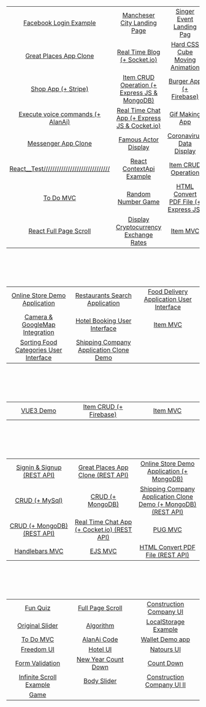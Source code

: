 <table>
<tbody>
<tr>
<td align="center" width="20%">
<a href="https://github.com/Mishka-Sakhelashvili/React__FacebookLogin">Facebook Login Example</a>   
</td>
<td align="center" width="20%">
<a href="https://github.com/Mishka-Sakhelashvili/React__Manchester">Mancheser City Landing Page</a>
</td>
<td align="center" width="20%">
<a href="https://github.com/Mishka-Sakhelashvili/React__Dimash__LandingPage">Singer Event Landing Pag</a>
</td>
</tr>
<tr>
<td align="center" width="20%">
<a href="https://github.com/Mishka-Sakhelashvili/REACT__PlacesApp">Great Places App Clone</a>
</td>
<td align="center" width="20%">
<a href="https://github.com/Mishka-Sakhelashvili/React__Blog">Real Time Blog (+ Socket.io)</a>
</td>
<td align="center" width="20%">
<a href="https://github.com/Mishka-Sakhelashvili/React__AmazingCubeNavigation">Hard CSS Cube Moving Animation</a>
</td>
</tr>
<tr>
<td align="center" width="20%">
<a href="https://github.com/Mishka-Sakhelashvili/React__Commerce.js">Shop App (+ Stripe)</a>
</td>
<td align="center" width="20%">
<a href="https://github.com/Mishka-Sakhelashvili/MongoDb__Express__React__Node__CrudOperation">Item CRUD Operation (+ Express JS & MongoDB)</a>
</td>
<td align="center" width="20%">
<a href="https://github.com/Mishka-Sakhelashvili/React__FrontToBack">Burger App (+ Firebase) </a>
</td>
</tr>
<tr>
<td align="center" width="20%">
<a href="https://github.com/Mishka-Sakhelashvili/React__VoiceMan">Execute voice commands (+ AlanAi)</a>
</td>
<td align="center" width="20%">
<a href="https://github.com/Mishka-Sakhelashvili/React__Express__Socket.io__ChatApp">Real Time Chat App (+ Express JS & Cocket.io)</a>
</td>
<td align="center" width="20%">
<a href="https://github.com/Mishka-Sakhelashvili/React__Gif">Gif Making App</a>
</td>
</tr>
<tr>
<td align="center" width="20%">
<a href="https://github.com/Mishka-Sakhelashvili/React__ChatDemo">Messenger App Clone</a> 
</td>
<td align="center" width="20%">
<a href="https://github.com/Mishka-Sakhelashvili/React__Actor">Famous Actor Display</a>
</td>
<td align="center" width="20%">
<a href="https://github.com/Mishka-Sakhelashvili/React__Covd19">Coronavirus Data Display</a>
</td>
</tr>
<tr>
<td align="center" width="20%">
<a href="https://github.com/Mishka-Sakhelashvili/React__Test">React__Test//////////////////////////////</a> 
</td>
<td align="center" width="20%">
<a href="https://github.com/Mishka-Sakhelashvili/React__Context">React ContextApi Example</a>
</td>
<td align="center" width="20%">
<a href="https://github.com/Mishka-Sakhelashvili/React__PostManagment">Item CRUD Operation</a>
</td>
</tr>
<tr>
<td align="center" width="20%">
<a href="https://github.com/Mishka-Sakhelashvili/React__ToDo">To Do MVC</a>
</td>
<td align="center" width="20%">
<a href="https://github.com/Mishka-Sakhelashvili/React__GameApp">Random Number Game</a>
</td>
<td align="center" width="20%">
<a href="https://github.com/Mishka-Sakhelashvili/React__Express__PDFGenerator">HTML Convert PDF File (+ Express JS)</a>
</td>
</tr>
<tr>
<td align="center" width="20%">
<a href="https://github.com/Mishka-Sakhelashvili/React__AnimationSlider">React Full Page Scroll</a>
  </td>
<td align="center" width="20%">
<a href="https://github.com/Mishka-Sakhelashvili/React__Crypto">Display Cryptocurrency Exchange Rates</a>
</td>
<td align="center" width="20%">
<a href="https://github.com/Mishka-Sakhelashvili/React__MVC"> Item MVC </a>
</td>
</tr>
</tbody>
</table>


<br />
<br />
<br />
<br />
 

<table>
<tbody>
<tr>
<td align="center" width="20%">
<a href="https://github.com/Mishka-Sakhelashvili/RN__SalesAppDemo">  Online Store  Demo Application</a> 
</td>
<td align="center" width="20%">
<a href="https://github.com/Mishka-Sakhelashvili/RN__RestaurantSearch">Restaurants Search Application</a>
</td>
<td align="center" width="20%">
<a href="https://github.com/Mishka-Sakhelashvili/RN__RecipeApp">Food Delivery Application User Interface</a>
</td>
</tr>
<tr>
<td align="center" width="20%">
<a href="https://github.com/Mishka-Sakhelashvili/RN__Camera">Camera & GoogleMap Integration</a>
</td>
<td align="center" width="20%">
<a href="https://github.com/Mishka-Sakhelashvili/RN__Booking__UI">Hotel Booking User Interface</a>
</td>
<td align="center" width="20%">
<a href="https://github.com/Mishka-Sakhelashvili/RN__AppHouses">Item MVC</a>
</td>
</tr>
<tr>
<td align="center" width="20%">
<a href="https://github.com/Mishka-Sakhelashvili/RN__Delivery__UI">Sorting Food Categories User Interface</a>
</td>
<td align="center" width="20%">
<a href="https://github.com/Mishka-Sakhelashvili/RN__Express__MongoDB__CargonApp">Shipping Company Application Clone  Demo</a>
</td>
<td align="center" width="20%">
</td>
</tr>
</tbody>
</table>


<br />
<br />
<br />
<br />

<table>
<tbody>
<tr>
<td align="center" width="20%">
<a href="https://github.com/Mishka-Sakhelashvili/VUE3__DemoApp">VUE3 Demo </a> 
</td>
<td align="center" width="20%">
<a href="https://github.com/Mishka-Sakhelashvili/Vue__Manager"> Item CRUD (+ Firebase) </a> 
</td>
<td align="center" width="20%">
<a href="https://github.com/Mishka-Sakhelashvili/VUE__MVC">Item MVC</a> 
</td>
</tr>
</tbody>
</table>

<br />
<br />
<br />
<br />


<table>
<tbody>
<tr>
<td align="center" width="20%">
<a href="https://github.com/Mishka-Sakhelashvili/EXPRESS__AuthRestApi">Signin & Signup (REST API)</a> 
</td>
<td align="center" width="20%">
<a href="https://github.com/Mishka-Sakhelashvili/EXPRESS__RESTAPI__PlacesApp">Great Places App Clone (REST API) </a> 
</td>
<td align="center" width="20%">
<a href="https://github.com/Mishka-Sakhelashvili/Node__Mongo__ShopApp"> Online Store  Demo Application (+ MongoDB)</a>
</td>
</tr>
<tr>
<td align="center" width="20%">
<a href="https://github.com/Mishka-Sakhelashvili/Express__Sequelize__CRUD">CRUD (+ MySql) </a> 
</td>
<td align="center" width="20%">
<a href="https://github.com/Mishka-Sakhelashvili/Express__REST"> CRUD (+ MongoDB)</a> 
</td>
<td align="center" width="20%">
<a href="https://github.com/Mishka-Sakhelashvili/RN__Express__MongoDB__CargonApp"> Shipping Company Application Clone  Demo (+ MongoDB) (REST API) </a> 
</td>
</tr>
<tr>
<td align="center" width="20%">
<a href="https://github.com/Mishka-Sakhelashvili/MongoDb__Express__React__Node__CrudOperation">CRUD (+ MongoDB) (REST API)</a> 
</td>
<td align="center" width="20%">
<a href="https://github.com/Mishka-Sakhelashvili/React__Express__Socket.io__ChatApp">Real Time Chat App (+ Cocket.io) (REST API)</a> 
</td>
<td align="center" width="20%">
<a href="https://github.com/Mishka-Sakhelashvili/Express__Pug">PUG MVC</a>  
</td>
</tr>
<tr>
<td align="center" width="20%">
<a href="https://github.com/Mishka-Sakhelashvili/Express__Handlebars">Handlebars MVC</a>
</td>
<td align="center" width="20%">
<a href="https://github.com/Mishka-Sakhelashvili/Express__Ejs">EJS MVC</a> 
</td>
<td align="center" width="20%">
<a href="https://github.com/Mishka-Sakhelashvili/React__Express__PDFGenerator">HTML Convert PDF File (REST API) </a> 
</td>
</tr>
</tbody>
</table>



<br />
<br />
<br />
<br />


<table>
<tbody>
<tr>
<td align="center" width="20%">
<a href="https://github.com/Mishka-Sakhelashvili/JS__Quiz">Fun Quiz</a>
</td>
<td align="center" width="20%">
<a href="https://github.com/Mishka-Sakhelashvili/JQuery__FullPageScroll">Full Page Scroll</a>
</td>
<td align="center" width="20%">
<a href="https://github.com/Mishka-Sakhelashvili/JS__ConstructionCompanyWhite">Construction Company UI </a>
</td>
</tr>
<tr>
<td align="center" width="20%">
<a href="https://github.com/Mishka-Sakhelashvili/JQuery__AnimatedSlider">Original Slider </a>
</td>
<td align="center" width="20%">
<a href="https://github.com/Mishka-Sakhelashvili/JS__Function">Algorithm</a> 
</td>
<td align="center" width="20%">
<a href="https://github.com/Mishka-Sakhelashvili/JS__LocalStorage">LocalStorage Example </a>
</td>
</tr>
<tr>
<td align="center" width="20%">
<a href="https://github.com/Mishka-Sakhelashvili/JS__Todo">To Do MVC</a>
</td>
<td align="center" width="20%">
<a href="https://github.com/Mishka-Sakhelashvili/JS__AlanAi">AlanAi Code </a>
</td>
<td align="center" width="20%">
<a href="https://github.com/Mishka-Sakhelashvili/JS__Wallet">  Wallet Demo app   </a>  
</td>
</tr>
<tr>
<td align="center" width="20%">
<a href="https://github.com/Mishka-Sakhelashvili/MarkUp__Freedom">  Freedom UI  </a>
</td>
<td align="center" width="20%">
<a href="https://github.com/Mishka-Sakhelashvili/MarkUp__Hotel">  Hotel UI  </a> 
</td>
<td align="center" width="20%">
<a href="https://github.com/Mishka-Sakhelashvili/MarkUp__Natours">Natours UI </a>
</td>
</tr>
<tr>
<td align="center" width="20%">
<a href="https://github.com/Mishka-Sakhelashvili/JS__FormValidator">Form Validation</a>
</td>
<td align="center" width="20%">
<a href="https://github.com/Mishka-Sakhelashvili/JS__CountDown">New Year Count Down</a> 
</td>
<td align="center" width="20%">
<a href="https://github.com/Mishka-Sakhelashvili/JS__Count">Count Down</a>
</td>
</tr>
<tr>
<td align="center" width="20%">
<a href="https://github.com/Mishka-Sakhelashvili/JS__InfiniteScroll">Infinite Scroll Example</a>
</td>
<td align="center" width="20%">
<a href="https://github.com/Mishka-Sakhelashvili/JS__Slider"> Body Slider </a>
</td>
<td align="center" width="20%">
<a href="https://github.com/Mishka-Sakhelashvili/JQuery__MarkUpBuild">Construction Company UI  II </a>
</td>
</tr>
<tr>
<td align="center" width="20%">
<a href="https://github.com/Mishka-Sakhelashvili/JS__Game">Game</a>
</td>
<td align="center" width="20%">
</td>
<td align="center" width="20%">
</td>
</tr>
</tbody>
</table>
